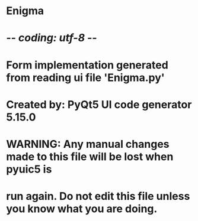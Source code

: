 # Enigma
# -*- coding: utf-8 -*-

# Form implementation generated from reading ui file 'Enigma.py'
#
# Created by: PyQt5 UI code generator 5.15.0
#
# WARNING: Any manual changes made to this file will be lost when pyuic5 is
# run again.  Do not edit this file unless you know what you are doing.